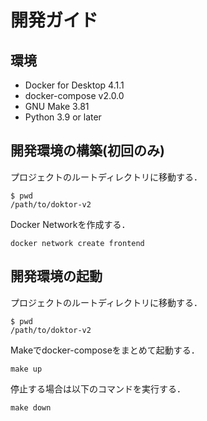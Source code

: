 # 開発ガイド

## 環境

- Docker for Desktop 4.1.1
- docker-compose v2.0.0
- GNU Make 3.81
- Python 3.9 or later

## 開発環境の構築(初回のみ)

プロジェクトのルートディレクトリに移動する．

```shell
$ pwd
/path/to/doktor-v2
```

Docker Networkを作成する．

```shell
docker network create frontend
```

## 開発環境の起動

プロジェクトのルートディレクトリに移動する．

```shell
$ pwd
/path/to/doktor-v2
```

Makeでdocker-composeをまとめて起動する．

```shell
make up
```

停止する場合は以下のコマンドを実行する．

```shell
make down
```